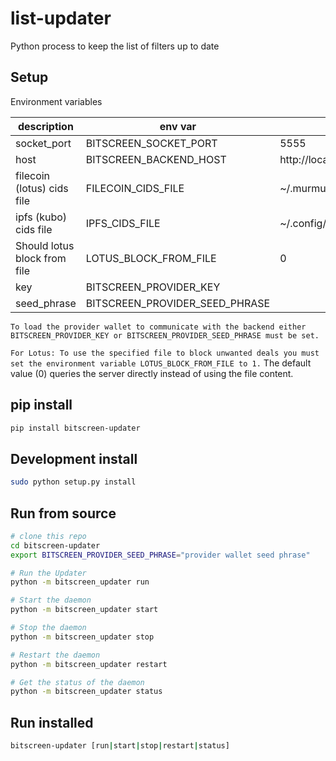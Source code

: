 # list-updater

Python process to keep the list of filters up to date

## Setup

Environment variables

| description                  | env var                        | default                                |
| ---------------------------- | ------------------------------ | -------------------------------------- |
| socket_port                  | BITSCREEN_SOCKET_PORT          | 5555                                   |
| host                         | BITSCREEN_BACKEND_HOST         | http://localhost:3030                  |
| filecoin (lotus) cids file   | FILECOIN_CIDS_FILE             | ~/.murmuration/bitscreen               |
| ipfs (kubo) cids file        | IPFS_CIDS_FILE                 | ~/.config/ipfs/denylist/bitscreen.deny |
| Should lotus block from file | LOTUS_BLOCK_FROM_FILE          | 0                                      |
| key                          | BITSCREEN_PROVIDER_KEY         |
| seed_phrase                  | BITSCREEN_PROVIDER_SEED_PHRASE |

`To load the provider wallet to communicate with the backend either
BITSCREEN_PROVIDER_KEY or BITSCREEN_PROVIDER_SEED_PHRASE must be set.`

`For Lotus: To use the specified file to block unwanted deals you must set the environment variable
LOTUS_BLOCK_FROM_FILE to 1.` The default value (0) queries the server directly instead of using the file content.

## pip install

```bash
pip install bitscreen-updater
```

## Development install

```bash
sudo python setup.py install
```

## Run from source

```bash
# clone this repo
cd bitscreen-updater
export BITSCREEN_PROVIDER_SEED_PHRASE="provider wallet seed phrase"

# Run the Updater
python -m bitscreen_updater run

# Start the daemon
python -m bitscreen_updater start

# Stop the daemon
python -m bitscreen_updater stop

# Restart the daemon
python -m bitscreen_updater restart

# Get the status of the daemon
python -m bitscreen_updater status

```

## Run installed

```bash
bitscreen-updater [run|start|stop|restart|status]
```
